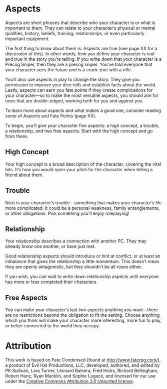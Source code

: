 # Aspects

Aspects are short phrases that describe who your character is or what is important to them. They can relate to your character’s physical or mental qualities, history, beliefs, training, relationships, or even particularly important equipment.

The first thing to know about them is: Aspects are true (see page XX for a discussion of this). In other words, how you define your character is real and true in the story you’re telling. If you write down that your character is a Precog Sniper, then they are a precog sniper. You’ve told everyone that your character sees the future and is a crack shot with a rifle.

You’ll also use aspects in play to change the story. They give you permission to improve your dice rolls and establish facts about the world. Lastly, aspects can earn you fate points if they create complications for your character—so to make the most versatile aspects, you should aim for ones that are double-edged, working both for you and against you.

To learn more about aspects and what makes a good one, consider reading some of Aspects and Fate Points (page XX).

To begin, you’ll give your character five aspects: a high concept, a trouble, a relationship, and two free aspects. 
Start with the high concept and go from there.

## High Concept

Your high concept is a broad description of the character, covering the vital bits. It’s how you would open your pitch 
for the character when telling a friend about them.

## Trouble

Next is your character’s trouble—something that makes your character’s life more complicated. It could be a personal 
weakness, family entanglements, or other obligations. Pick something you’ll enjoy roleplaying!

## Relationship

Your relationship describes a connection with another PC. They may already know one another, or have just met.

Good relationship aspects should introduce or hint at conflict, or at least an imbalance that gives the relationship a 
little momentum. This doesn’t mean they are openly antagonistic, but they shouldn’t be all roses either.

If you wish, you can wait to write down relationship aspects until everyone has more or less completed their characters.

## Free Aspects

You can make your character’s last two aspects anything you want—there are no restrictions beyond the obligation to fit 
the setting. Choose anything which you think will make your character more interesting, more fun to play, or better 
connected to the world they occupy.

# Attribution

This work is based on Fate Condensed (found at http://www.faterpg.com/), a product of Evil Hat Productions, LLC, 
developed, authored, and edited by PK Sullivan, Lara Turner, Leonard Balsera, Fred Hicks, Richard Bellingham, 
Robert Hanz, Ryan Macklin, and Sophie Lagacé, and licensed for our use under the [Creative Commons Attribution 3.0 
Unported license](http://creativecommons.org/licenses/by/3.0/).